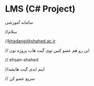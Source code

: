 # LMS (C# Project)
سامانه آموزشی

//سلام

 //khadangi@shahed.ac.ir

// این رو هم عضو کنین توی گیت هاب پروژه تون

// ehsan-shahed

 //اینم ایدی گیت هابشه

// سریع عضو کن
